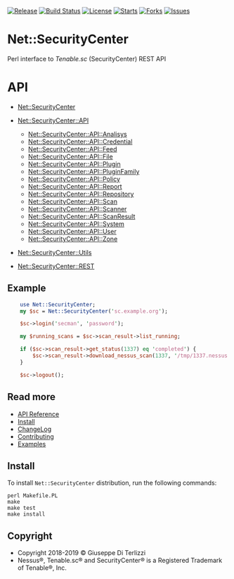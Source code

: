 [![Release](https://img.shields.io/github/release/LotarProject/perl-Net-SecurityCenter.svg)](https://github.com/LotarProject/perl-Net-SecurityCenter/releases) [![Build Status](https://travis-ci.org/LotarProject/perl-Net-SecurityCenter.svg)](https://travis-ci.org/LotarProject/perl-Net-SecurityCenter) [![License](https://img.shields.io/github/license/LotarProject/perl-Net-SecurityCenter.svg)](https://github.com/LotarProject/perl-Net-SecurityCenter) [![Starts](https://img.shields.io/github/stars/LotarProject/perl-Net-SecurityCenter.svg)](https://github.com/LotarProject/perl-Net-SecurityCenter) [![Forks](https://img.shields.io/github/forks/LotarProject/perl-Net-SecurityCenter.svg)](https://github.com/LotarProject/perl-Net-SecurityCenter) [![Issues](https://img.shields.io/github/issues/LotarProject/perl-Net-SecurityCenter.svg)](https://github.com/LotarProject/perl-Net-SecurityCenter/issues)

# Net::SecurityCenter

Perl interface to *Tenable.sc* (SecurityCenter) REST API

# API

 - [Net::SecurityCenter](api/Net-SecurityCenter.md)

 - [Net::SecurityCenter::API](api/Net-SecurityCenter-API.md)
   - [Net::SecurityCenter::API::Analisys](api/Net-SecurityCenter-API-Analysis.md)
   - [Net::SecurityCenter::API::Credential](api/Net-SecurityCenter-API-Credential.md)
   - [Net::SecurityCenter::API::Feed](api/Net-SecurityCenter-API-Feed.md)
   - [Net::SecurityCenter::API::File](api/Net-SecurityCenter-API-File.md)
   - [Net::SecurityCenter::API::Plugin](api/Net-SecurityCenter-API-Plugin.md)
   - [Net::SecurityCenter::API::PluginFamily](api/Net-SecurityCenter-API-PluginFamily.md)
   - [Net::SecurityCenter::API::Policy](api/Net-SecurityCenter-API-Policy.md)
   - [Net::SecurityCenter::API::Report](api/Net-SecurityCenter-API-Report.md)
   - [Net::SecurityCenter::API::Repository](api/Net-SecurityCenter-API-Repository.md)
   - [Net::SecurityCenter::API::Scan](api/Net-SecurityCenter-API-Scan.md)
   - [Net::SecurityCenter::API::Scanner](api/Net-SecurityCenter-API-Scanner.md)
   - [Net::SecurityCenter::API::ScanResult](api/Net-SecurityCenter-API-ScanResult.md)
   - [Net::SecurityCenter::API::System](api/Net-SecurityCenter-API-System.md)
   - [Net::SecurityCenter::API::User](api/Net-SecurityCenter-API-User.md)
   - [Net::SecurityCenter::API::Zone](api/Net-SecurityCenter-API-Zone.md)
 - [Net::SecurityCenter::Utils](api/Net-SecurityCenter-Utils.md)
 - [Net::SecurityCenter::REST](api/Net-SecurityCenter-REST.md)


## Example

```.pl
    use Net::SecurityCenter;
    my $sc = Net::SecurityCenter('sc.example.org');

    $sc->login('secman', 'password');

    my $running_scans = $sc->scan_result->list_running;

    if ($sc->scan_result->get_status(1337) eq 'completed') {
        $sc->scan_result->download_nessus_scan(1337, '/tmp/1337.nessus');
    }

    $sc->logout();
```

## Read more

 - [API Reference](api.md)
 - [Install](install.md)
 - [ChangeLog](release.md)
 - [Contributing](contributing.md)
 - [Examples](examples.md)

## Install

To install `Net::SecurityCenter` distribution, run the following commands:

    perl Makefile.PL
    make
    make test
    make install

## Copyright

 - Copyright 2018-2019 © Giuseppe Di Terlizzi
 - Nessus®, Tenable.sc® and SecurityCenter® is a Registered Trademark of Tenable®, Inc.
